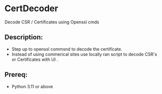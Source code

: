 # CertDecoder
Decode CSR / Certificates using Openssl cmds


## Description: 

- Step up to openssl commsnd to decode the certificate.
- Instead of using commerical sites use locally ran script to decode CSR's or Certificates with UI .


## Prereq:
- Python 3.11 or above